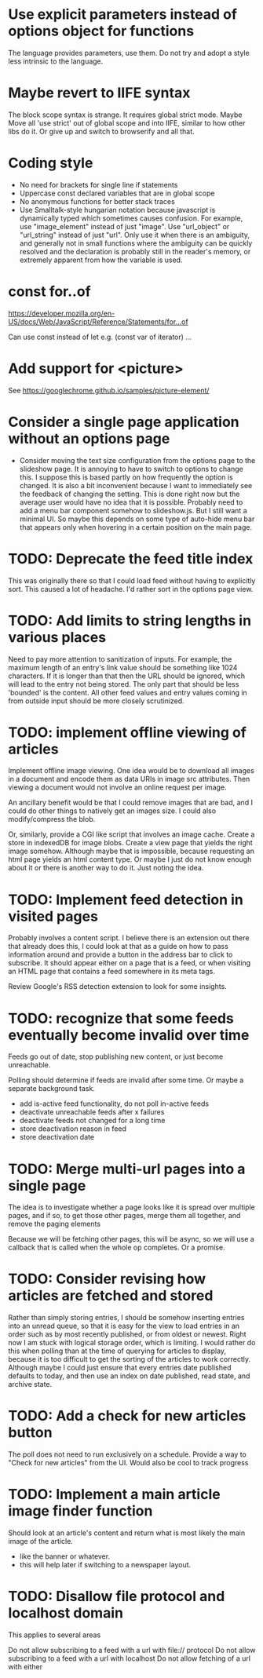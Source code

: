 
# Use explicit parameters instead of options object for functions

The language provides parameters, use them. Do not try and adopt a style less
intrinsic to the language.

# Maybe revert to IIFE syntax

The block scope syntax is strange. It requires global strict mode. Maybe
Move all 'use strict' out of global scope and into IIFE, similar to how
other libs do it. Or give up and switch to browserify and all that.

# Coding style

* No need for brackets for single line if statements
* Uppercase const declared variables that are in global scope
* No anonymous functions for better stack traces
* Use Smalltalk-style hungarian notation because javascript is dynamically
typed which sometimes causes confusion. For example, use "image_element" instead
of just "image". Use "url_object" or "url_string" instead of just "url". Only
use it when there is an ambiguity, and generally not in small functions where
the ambiguity can be quickly resolved and the declaration is probably still in
the reader's memory, or extremely apparent from how the variable is used.


# const for..of

https://developer.mozilla.org/en-US/docs/Web/JavaScript/Reference/Statements/for...of

Can use const instead of let e.g. (const var of iterator) ...


# Add support for &lt;picture&gt;

See https://googlechrome.github.io/samples/picture-element/


# Consider a single page application without an options page

* Consider moving the text size configuration from the options page to the
slideshow page. It is annoying to have to switch to options to change this. I
suppose this is based partly on how frequently the option is changed. It is also
a bit inconvenient because I want to immediately see the feedback of changing
the setting. This is done right now but the average user would have no idea
that it is possible. Probably need to add a menu bar component somehow to
slideshow.js. But I still want a minimal UI. So maybe this depends on some type
of auto-hide menu bar that appears only when hovering in a certain position on
the main page.

# TODO: Deprecate the feed title index

This was originally there so that I could load feed without having to explicitly
sort. This caused a lot of headache. I'd rather sort in the options page view.

# TODO: Add limits to string lengths in various places

Need to pay more attention to sanitization of inputs. For example, the maximum
length of an entry's link value should be something like 1024 characters. If it
is longer than that then the URL should be ignored, which will lead to the entry
not being stored. The only part that should be less 'bounded' is the content.
All other feed values and entry values coming in from outside input should be
more closely scrutinized.

# TODO: implement offline viewing of articles

Implement offline image viewing. One idea would be to download all images in a
document and encode them as data URIs in image src attributes. Then viewing a
document would not involve an online request per image.

An ancillary benefit would be that I could remove images that are bad, and I
could do other things to natively get an images size. I could also
modify/compress the blob.

Or, similarly, provide a CGI like script that involves an image cache. Create a
store in indexedDB for image blobs. Create a view page that yields the right
image somehow. Although maybe that is impossible, because requesting an html
page yields an html content type. Or maybe I just do not know enough about it
or there is another way to do it. Just noting the idea.

# TODO: Implement feed detection in visited pages

Probably involves a content script. I believe there is an extension out there that already does this, I could look at that as a guide on how to pass information around and provide a button in the address bar to click to subscribe. It should appear either on a page that is a feed, or when visiting an HTML page that contains a feed somewhere in its meta tags.

Review Google's RSS detection extension to look for some insights.

# TODO: recognize that some feeds eventually become invalid over time

Feeds go out of date, stop publishing new content, or just become unreachable.

Polling should determine if feeds are invalid after some time. Or maybe a separate
background task.

* add is-active feed functionality, do not poll in-active feeds
* deactivate unreachable feeds after x failures
* deactivate feeds not changed for a long time
* store deactivation reason in feed
* store deactivation date

# TODO: Merge multi-url pages into a single page

The idea is to investigate whether a page looks like it is spread over multiple pages, and if so, to get those other pages, merge them all together, and remove the paging elements

Because we will be fetching other pages, this will be async, so we will use a callback that is called when the whole op completes. Or a promise.

# TODO: Consider revising how articles are fetched and stored

Rather than simply storing entries, I should be somehow inserting entries into an unread queue, so that it is easy for the view to load entries in an order such as by most recently published, or from oldest or newest. Right now I am stuck with logical storage order, which is limiting. I would rather do this when polling than at the time of querying for articles to display, because it is too difficult to get the sorting of the articles to work correctly. Although maybe I could just ensure that every entries date published defaults to today, and then use an index on date published, read state, and archive state.

# TODO: Add a check for new articles button

The poll does not need to run exclusively on a schedule. Provide a way to "Check for new articles" from the UI.  Would also be cool to track progress

# TODO: Implement a main article image finder function

Should look at an article's content and return what is most likely the main image of the article.

* like the banner or whatever.
* this will help later if switching to a newspaper layout.

# TODO: Disallow file protocol and localhost domain

This applies to several areas

Do not allow subscribing to a feed with a url with file:// protocol
Do not allow subscribing to a feed with a url with localhost
Do not allow fetching of a url with either
